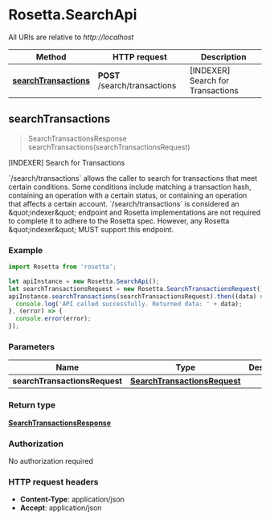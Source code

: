 # Rosetta.SearchApi

All URIs are relative to *http://localhost*

Method | HTTP request | Description
------------- | ------------- | -------------
[**searchTransactions**](SearchApi.md#searchTransactions) | **POST** /search/transactions | [INDEXER] Search for Transactions



## searchTransactions

> SearchTransactionsResponse searchTransactions(searchTransactionsRequest)

[INDEXER] Search for Transactions

&#x60;/search/transactions&#x60; allows the caller to search for transactions that meet certain conditions. Some conditions include matching a transaction hash, containing an operation with a certain status, or containing an operation that affects a certain account. &#x60;/search/transactions&#x60; is considered an \&quot;indexer\&quot; endpoint and Rosetta implementations are not required to complete it to adhere to the Rosetta spec. However, any Rosetta \&quot;indexer\&quot; MUST support this endpoint.

### Example

```javascript
import Rosetta from 'rosetta';

let apiInstance = new Rosetta.SearchApi();
let searchTransactionsRequest = new Rosetta.SearchTransactionsRequest(); // SearchTransactionsRequest | 
apiInstance.searchTransactions(searchTransactionsRequest).then((data) => {
  console.log('API called successfully. Returned data: ' + data);
}, (error) => {
  console.error(error);
});

```

### Parameters


Name | Type | Description  | Notes
------------- | ------------- | ------------- | -------------
 **searchTransactionsRequest** | [**SearchTransactionsRequest**](SearchTransactionsRequest.md)|  | 

### Return type

[**SearchTransactionsResponse**](SearchTransactionsResponse.md)

### Authorization

No authorization required

### HTTP request headers

- **Content-Type**: application/json
- **Accept**: application/json


